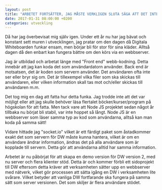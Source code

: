 ```yaml
---
layout: post
title: "ARBETET FORTSÄTTER, JAG MÅSTE VERKLIGEN SLUTA SÄGA ATT DET INTE ÄR MÖJLIGT."
date: 2017-01-31 08:00:00 +0200
categories: utveckling
---
```

Då har jag överbevisat mig själv igen. Under ett år nu har jag bävat och konstant sett muren i utvecklingen, jag pratar om den dagen då Digitala Whiteboarden funkar ensam, men börjar bli för stor för sina kläder. Alltså dagen då den enbart kan fungera bättre om den körs via en webbserver.

Jag är utbildad och arbetat länge med "Front end" webb-kodning. Detta innebär att jag kan koda det som användardatorn använder. Back end är motsatsen, det är koden som servern använder. Det användaren ofta inte ser eller bryr sig om. Det är tillexempel vilka filer som ska skickas till användaren, eller vilken information skall tas mot och/eller skickas till användaren m.m.

Det tog mig en dag att fatta hur detta funka. Jag trodde inte att det var möjligt eller att jag skulle behöver läsa flertalet böcker/kurser/program på högskolan för att fatta. Men tack vare att Node JS projektet sedan något år tillbaka nu börjat bli stabil, var inte hoppet så långt. Node JS är en webbserver som läser samma typ av kod som användarna, alltså kan man koda på samma sätt!

Vidare hittade jag "socket.io" vilket är ett färdigt paket som åstadkommer exakt det som servern för DW måste kunna hantera, vilket är om en användare ändrar information, ändras det på alla användare som är kopplade till servern. Detta gör att användarna alltid har samma information.

Arbetet är nu påbörjat för att skapa en demo version för DW version 2, med nu server och flera klienter stöd. Detta är och kommer förbli ett sidoprojekt till DW eftersom detta kräver att verksamheten sätter upp en webbserver med nätverk, vilket gör processen att sätta igång en DW i verksamheten lite svårare. Vilket betyder att vanliga DW fortfarande ska fungera på samma sätt som server versionen. Det som skiljer är flera användare stödet.